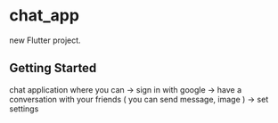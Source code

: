# chat_app

new Flutter project.

## Getting Started

chat application where you can
-> sign in with google
-> have a conversation with your friends ( you can send message, image )
-> set settings
